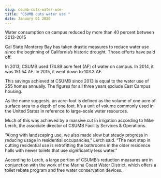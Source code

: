 ```yaml
---
slug: csumb-cuts-water-use-
title: "CSUMB cuts water use "
date: January 01 2020
---
```


<p>Water consumption on campus reduced by more than 40 percent between 2013-2015</p><p>Cal State Monterey Bay has taken drastic measures to reduce water use since the beginning of California’s historic drought. Those efforts have paid off.
</p><p>In 2013, CSUMB used 174.89 acre feet &#40;AF&#41; of water on campus. In 2014, it was 151.54 AF. In 2015, it went down to 103.3 AF.
</p><p>This savings achieved at CSUMB since 2013 is equal to the water use of 255 homes annually. The figures for all three years exclude East Campus housing.
</p><p>As the name suggests, an acre&#45;foot is defined as the volume of one acre of surface area to a depth of one foot. It’s a unit of volume commonly used in the United States in reference to large&#45;scale water resources.
</p><p>Much of this was achieved by a massive cut in irrigation according to Mike Lerch, the associate director of CSUMB Facility Services &amp; Operations.
</p><p>“Along with landscaping use, we also made slow but steady progress in reducing usage in residential occupancies,” Lerch said. “The next step in cutting residential use is retrofitting the bathrooms in the older residence halls with newer toilets that use significantly less water.”
</p><p>According to Lerch, a large portion of CSUMB’s reduction measures are in conjunction with the work of the Marina Coast Water District, which offers a toilet rebate program and free water conservation devices.
</p>
